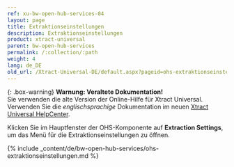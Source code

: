 ```yaml
---
ref: xu-bw-open-hub-services-04
layout: page
title: Extraktionseinstellungen
description: Extraktionseinstellungen
product: xtract-universal
parent: bw-open-hub-services
permalink: /:collection/:path
weight: 4
lang: de_DE
old_url: /Xtract-Universal-DE/default.aspx?pageid=ohs-extraktionseinstellungen
---
```


{: .box-warning}
**Warnung: Veraltete Dokumentation!** <br>
Sie verwenden die alte Version der Online-Hilfe für Xtract Universal.<br>
Verwenden Sie die *englischsprachige* Dokumentation im neuen [Xtract Universal HelpCenter](https://helpcenter.theobald-software.com/xtract-universal/documentation/introduction/).


Klicken Sie im Hauptfenster der OHS-Komponente auf **Extraction Settings**, um das Menü für die Extraktionseinstellungen zu öffnen. 

{% include _content/de/bw-open-hub-services/ohs-extraktionseinstellungen.md %}